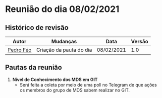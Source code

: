 # Reunião do dia 08/02/2021

## Histórico de revisão
|Autor|Mudanças|Data|Versão|
|--|--|--|--|
|[Pedro Féo](https://github.com/Phe0)|Criação da pauta do dia|08/02/2021|1.0|

## Pautas da reunião

1. **Nível de Conhecimento dos MDS em GIT**
    - Será feita a coleta por meio de uma poll no Telegram de que ações os membros do grupo de MDS sabem realizar no GIT.